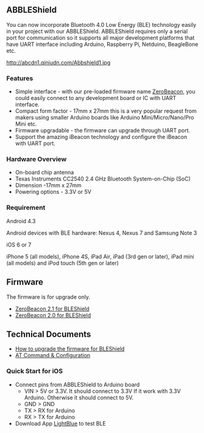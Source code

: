 



## ABBLEShield

You can now incorporate Bluetooth 4.0 Low Energy (BLE) technology easily
in your project with our ABBLEShield. ABBLEShield requires only a serial
port for communication so it supports all major development platforms
that have UART interface including Arduino, Raspberry Pi, Netduino,
BeagleBone etc.

<http://abcdn1.qiniudn.com/Abbshield1.jpg>

### Features

  - Simple interface - with our pre-loaded firmware name
    [ZeroBeacon](/Firmware/ZeroBeacon "wikilink"), you could easily
    connect to any development board or IC with UART interface.
  - Compact form factor - 17mm x 27mm this is a very popular request
    from makers using smaller Arduino boards like Arduino
    Mini/Micro/Nano/Pro Mini etc.
  - Firmware upgradable - the firmware can upgrade through UART port.
  - Support the amazing iBeacon technology and configure the iBeacon
    with UART port.

### Hardware Overview

  - On-board chip antenna
  - Texas Instruments CC2540 2.4 GHz Bluetooth System-on-Chip (SoC)
  - Dimension -17mm x 27mm
  - Powering options - 3.3V or 5V

### Requirement

Android 4.3

Android devices with BLE hardware: Nexus 4, Nexus 7 and Samsung Note 3

iOS 6 or 7

iPhone 5 (all models), iPhone 4S, iPad Air, iPad (3rd gen or later),
iPad mini (all models) and iPod touch (5th gen or later)

## Firmware

The firmware is for upgrade only.

  - [ZeroBeacon 2.1 for
    BLEShield](http://abcdn1.qiniudn.com/zerobeacon-ebl-2.1.bin?attname=)
  - [ZeroBeacon 2.0 for
    BLEShield](http://abcdn1.qiniudn.com/zerobeacon-ebl-2.0.bin?attname=)

## Technical Documents

  - [How to upgrade the firmware for
    BLEShield](/How_to_upgrade_the_firmware_for_BLEShield "wikilink")
  - [AT Command & Configuration](/Firmware/ZeroBeacon "wikilink")

### Quick Start for iOS

  - Connect pins from ABBLEShield to Arduino board
      - VIN \> 5V or 3.3V. It should connect to 3.3V If it work with
        3.3V Arduino. Otherwise it should connect to 5V.
      - GND \> GND
      - TX \> RX for Arduino
      - RX \> TX for Arduino
  - Download App
    [LightBlue](https://itunes.apple.com/app/lightblue/id557428110?mt=8)
    to test BLE

